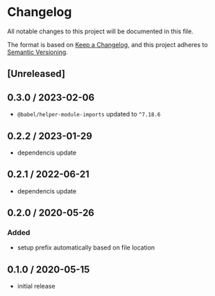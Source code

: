 # Changelog
All notable changes to this project will be documented in this file.

The format is based on [Keep a Changelog](https://keepachangelog.com/en/1.0.0/),
and this project adheres to [Semantic Versioning](https://semver.org/spec/v2.0.0.html).

## [Unreleased]

## 0.3.0 / 2023-02-06

* `@babel/helper-module-imports` updated to `^7.18.6`

## 0.2.2 / 2023-01-29

* dependencis update

## 0.2.1 / 2022-06-21

* dependencis update

## 0.2.0 / 2020-05-26

### Added

* setup prefix automatically based on file location

## 0.1.0 / 2020-05-15

* initial release
